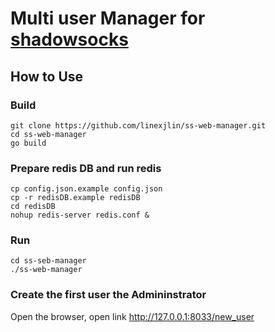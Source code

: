 # Multi user Manager for [shadowsocks](https://github.com/shadowsocks/shadowsocks-libev)
## How to Use
### Build
```
git clone https://github.com/linexjlin/ss-web-manager.git
cd ss-web-manager
go build
```

### Prepare redis DB and run redis

```
cp config.json.example config.json
cp -r redisDB.example redisDB 
cd redisDB
nohup redis-server redis.conf &
```

### Run
```
cd ss-seb-manager
./ss-web-manager
```

### Create the first user the Admininstrator

Open the browser, open link http://127.0.0.1:8033/new_user 
